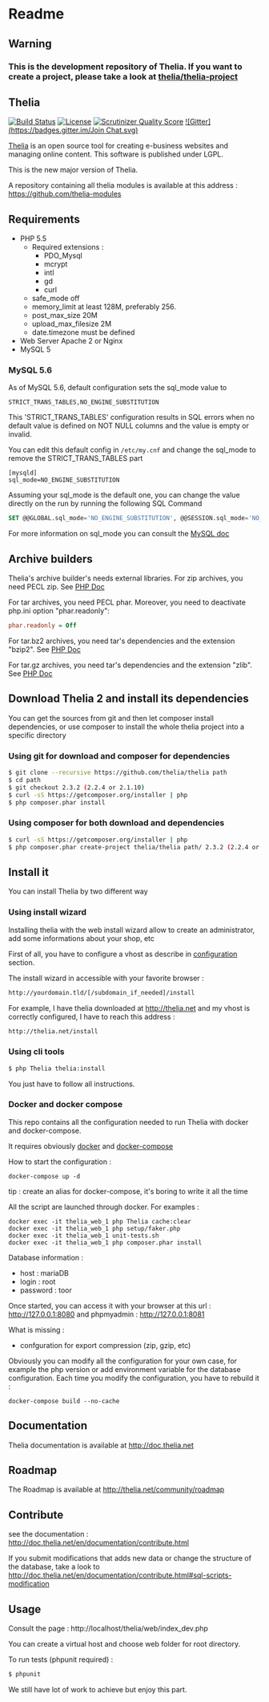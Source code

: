 Readme
======

## Warning
### This is the development repository of Thelia. If you want to create a project, please take a look at [thelia/thelia-project](https://github.com/thelia/thelia-project)

Thelia
------
[![Build Status](https://travis-ci.org/thelia/thelia.png?branch=master)](https://travis-ci.org/thelia/thelia) [![License](https://poser.pugx.org/thelia/thelia/license.png)](https://packagist.org/packages/thelia/thelia) [![Scrutinizer Quality Score](https://scrutinizer-ci.com/g/thelia/thelia/badges/quality-score.png?s=61e3e04a69bffd71c29b08e5392080317a546716)](https://scrutinizer-ci.com/g/thelia/thelia/) [![Gitter](https://badges.gitter.im/Join Chat.svg)](https://gitter.im/thelia)

[Thelia](http://thelia.net/) is an open source tool for creating e-business websites and managing online content. This software is published under LGPL.

This is the new major version of Thelia.

A repository containing all thelia modules is available at this address : https://github.com/thelia-modules

Requirements
------------

* PHP 5.5
    * Required extensions :
        * PDO_Mysql
        * mcrypt
        * intl
        * gd
        * curl
    * safe_mode off
    * memory_limit at least 128M, preferably 256.
    * post\_max\_size 20M
    * upload\_max\_filesize 2M
    * date.timezone must be defined
* Web Server Apache 2 or Nginx
* MySQL 5


### MySQL 5.6

As of MySQL 5.6, default configuration sets the sql_mode value to

```
STRICT_TRANS_TABLES,NO_ENGINE_SUBSTITUTION
```

This 'STRICT_TRANS_TABLES' configuration results in SQL errors when no default value is defined on NOT NULL columns and the value is empty or invalid.

You can edit this default config in ` /etc/my.cnf ` and change the sql_mode to remove the STRICT_TRANS_TABLES part

```
[mysqld]
sql_mode=NO_ENGINE_SUBSTITUTION
```

Assuming your sql_mode is the default one, you can change the value directly on the run by running the following SQL Command

```sql
SET @@GLOBAL.sql_mode='NO_ENGINE_SUBSTITUTION', @@SESSION.sql_mode='NO_ENGINE_SUBSTITUTION'
```

For more information on sql_mode you can consult the [MySQL doc](http://dev.mysql.com/doc/refman/5.0/fr/server-sql-mode.html "sql Mode")

## Archive builders
Thelia's archive builder's needs external libraries.
For zip archives, you need PECL zip. See [PHP Doc](http://php.net/manual/en/zip.installation.php)

For tar archives, you need PECL phar. Moreover, you need to deactivate php.ini option "phar.readonly":
```ini
phar.readonly = Off
```

For tar.bz2 archives, you need tar's dependencies and the extension "bzip2". See [PHP Doc](http://php.net/manual/fr/book.bzip2.php)

For tar.gz archives, you need tar's dependencies and the extension "zlib". See [PHP Doc](http://fr2.php.net/manual/fr/book.zlib.php)

## Download Thelia 2 and install its dependencies

You can get the sources from git and then let composer install dependencies, or use composer to install the whole thelia project into a specific directory

### Using git for download and composer for dependencies
``` bash
$ git clone --recursive https://github.com/thelia/thelia path
$ cd path
$ git checkout 2.3.2 (2.2.4 or 2.1.10)
$ curl -sS https://getcomposer.org/installer | php
$ php composer.phar install
```

### Using composer for both download and dependencies
``` bash
$ curl -sS https://getcomposer.org/installer | php
$ php composer.phar create-project thelia/thelia path/ 2.3.2 (2.2.4 or 2.1.10)
```

## Install it

You can install Thelia by two different way

### Using install wizard

Installing thelia with the web install wizard allow to create an administrator, add some informations about your shop, etc

First of all, you have to configure a vhost as describe in [configuration](http://doc.thelia.net/en/documentation/configuration.html) section.

The install wizard in accessible with your favorite browser :

``` bash
http://yourdomain.tld/[/subdomain_if_needed]/install
```

For example, I have thelia downloaded at http://thelia.net and my vhost is correctly configured, I have to reach this address :

``` bash
http://thelia.net/install
```

### Using cli tools

``` bash
$ php Thelia thelia:install
```

You just have to follow all instructions.

### Docker and docker compose

This repo contains all the configuration needed to run Thelia with docker and docker-compose.

It requires obviously [docker](https://docker.com/) and [docker-compose](http://docs.docker.com/compose/)

How to start the configuration : 

```
docker-compose up -d
```

tip : create an alias for docker-compose, it's boring to write it all the time

All the script are launched through docker. For examples : 

```
docker exec -it thelia_web_1 php Thelia cache:clear
docker exec -it thelia_web_1 php setup/faker.php
docker exec -it thelia_web_1 unit-tests.sh
docker exec -it thelia_web_1 php composer.phar install
```

Database information : 

* host : mariaDB
* login : root
* password : toor

Once started, you can access it with your browser at this url : http://127.0.0.1:8080 and phpmyadmin : http://127.0.0.1:8081

What is missing : 

* confguration for export compression (zip, gzip, etc)

Obviously you can modify all the configuration for your own case, for example the php version or add environment variable for the database configuration. Each time you modify the configuration, you have to rebuild it : 

```
docker-compose build --no-cache
```

Documentation
-------------

Thelia documentation is available at http://doc.thelia.net


Roadmap
-------

The Roadmap is available at http://thelia.net/community/roadmap


Contribute
----------

see the documentation : http://doc.thelia.net/en/documentation/contribute.html

If you submit modifications that adds new data or change the structure of the database, take a look to http://doc.thelia.net/en/documentation/contribute.html#sql-scripts-modification

Usage
-----

Consult the page : http://localhost/thelia/web/index_dev.php

You can create a virtual host and choose web folder for root directory.

To run tests (phpunit required) :

``` bash
$ phpunit
```

We still have lot of work to achieve but enjoy this part.